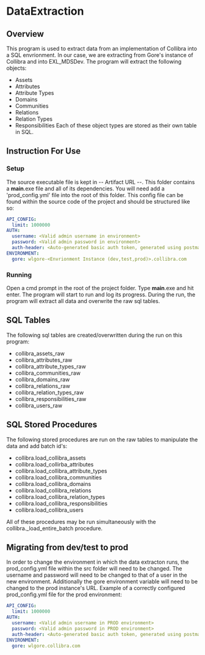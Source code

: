 # DataExtraction
## Overview
This program is used to extract data from an implementation of Collibra into a SQL envrionment. In our case, we are extracting from Gore's instance of Collibra and into EXL_MDSDev. The program will extract the following objects:
  - Assets
  - Attributes
  - Attribute Types
  - Domains
  - Communities
  - Relations
  - Relation Types
  - Responsibilities
Each of these object types are stored as their own table in SQL.

## Instruction For Use

### Setup
The source executable file is kept in -- Artifact URL --. This folder contains a __main__.exe file and all of its dependencies. You will need add a 'prod_config.yml' file into the root of this folder. This config file can be found within the source code of the project and should be structured like so:
```yaml
API_CONFIG:
  limit: 1000000
AUTH:
  username: <Valid admin username in environment>
  password: <Valid admin password in environment>
  auth-header: <Auto-generated basic auth token, generated using postman>
ENVIRONMENT:
  gore: wlgore-<Envrionment Instance (dev,test,prod)>.collibra.com
```
### Running
Open a cmd prompt in the root of the project folder. Type __main__.exe and hit enter. The program will start to run and log its progress. During the run, the program will extract all data and overwrite the raw sql tables.
## SQL Tables
The following sql tables are created/overwritten during the run on this program:
  - collibra_assets_raw
  - collibra_attributes_raw
  - collibra_attribute_types_raw
  - collibra_communities_raw
  - collibra_domains_raw
  - collibra_relations_raw
  - collibra_relation_types_raw
  - collibra_responsibilities_raw
  - collibra_users_raw

## SQL Stored Procedures
The following stored procedures are run on the raw tables to manipulate the data and add batch id's:
  - collibra.load_collibra_assets
  - collibra.load_collirba_attributes
  - collibra.load_collibra_attribute_types
  - collibra.load_collibra_communities
  - collibra.load_collibra_domains
  - collibra.load_collibra_relations
  - collibra.load_collibra_relation_types
  - collibra.load_collibra_responsibilities
  - collibra.load_collibra_users

All of these procedures may be run simultaneously with the collibra\._load_entire_batch procedure.

## Migrating from dev/test to prod
In order to change the environment in which the data extracton runs, the prod_config.yml file within the src folder will need to be changed. The username and password will need to be changed to that of a user in the new environment. Additionally the gore environment variable will need to be changed to the prod instance's URL. 
Example of a correctly configured prod_config.yml file for the prod environment: 
```yaml
API_CONFIG:
  limit: 1000000
AUTH:
  username: <Valid admin username in PROD environment>
  password: <Valid admin password in PROD environment>
  auth-header: <Auto-generated basic auth token, generated using postman>
ENVIRONMENT:
  gore: wlgore.collibra.com
```
